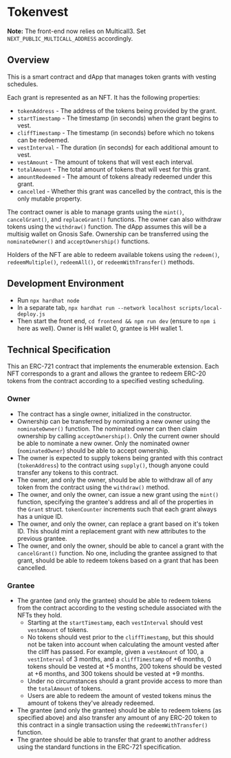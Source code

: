 # Tokenvest

**Note:** The front-end now relies on Multicall3. Set `NEXT_PUBLIC_MULTICALL_ADDRESS` accordingly.

## Overview

This is a smart contract and dApp that manages token grants with vesting schedules.

Each grant is represented as an NFT. It has the following properties:

- `tokenAddress` - The address of the tokens being provided by the grant.
- `startTimestamp` - The timestamp (in seconds) when the grant begins to vest.
- `cliffTimestamp` - The timestamp (in seconds) before which no tokens can be redeemed.
- `vestInterval` - The duration (in seconds) for each additional amount to vest.
- `vestAmount` - The amount of tokens that will vest each interval.
- `totalAmount` - The total amount of tokens that will vest for this grant.
- `amountRedeemed` - The amount of tokens already redeemed under this grant.
- `cancelled` - Whether this grant was cancelled by the contract, this is the only mutable property.

The contract owner is able to manage grants using the `mint()`, `cancelGrant()`, and `replaceGrant()` functions. The owner can also withdraw tokens using the `withdraw()` function. The dApp assumes this will be a multisig wallet on Gnosis Safe. Ownership can be transferred using the `nominateOwner()` and `acceptOwnership()` functions.

Holders of the NFT are able to redeem available tokens using the `redeem()`, `redeemMultiple()`, `redeemAll()`, or `redeemWithTransfer()` methods.

## Development Environment

- Run `npx hardhat node`
- In a separate tab, `npx hardhat run --network localhost scripts/local-deploy.js`
- Then start the front end, `cd frontend && npm run dev` (ensure to `npm i` here as well). Owner is HH wallet 0, grantee is HH wallet 1.

## Technical Specification

This an ERC-721 contract that implements the enumerable extension. Each NFT corresponds to a grant and allows the grantee to redeem ERC-20 tokens from the contract according to a specified vesting scheduling.

### Owner

- The contract has a single owner, initialized in the constructor.
- Ownership can be transferred by nominating a new owner using the `nominateOwner()` function. The nominated owner can then claim ownership by calling `acceptOwnership()`. Only the current owner should be able to nominate a new owner. Only the nominated owner (`nominatedOwner`) should be able to accept ownership.
- The owner is expected to supply tokens being granted with this contract (`tokenAddress`) to the contract using `supply()`, though anyone could transfer any tokens to this contract.
- The owner, and only the owner, should be able to withdraw all of any token from the contract using the `withdraw()` method.
- The owner, and only the owner, can issue a new grant using the `mint()` function, specifying the grantee's address and all of the properties in the `Grant` struct. `tokenCounter` increments such that each grant always has a unique ID.
- The owner, and only the owner, can replace a grant based on it's token ID. This should mint a replacement grant with new attributes to the previous grantee.
- The owner, and only the owner, should be able to cancel a grant with the `cancelGrant()` function. No one, including the grantee assigned to that grant, should be able to redeem tokens based on a grant that has been cancelled.

### Grantee

- The grantee (and only the grantee) should be able to redeem tokens from the contract according to the vesting schedule associated with the NFTs they hold.
  - Starting at the `startTimestamp`, each `vestInterval` should vest `vestAmount` of tokens.
  - No tokens should vest prior to the `cliffTimestamp`, but this should not be taken into account when calculating the amount vested after the cliff has passed. For example, given a `vestAmount` of 100, a `vestInterval` of 3 months, and a `cliffTimestamp` of +6 months, 0 tokens should be vested at +5 months, 200 tokens should be vested at +6 months, and 300 tokens should be vested at +9 months.
  - Under no circumstances should a grant provide access to more than the `totalAmount` of tokens.
  - Users are able to redeem the amount of vested tokens minus the amount of tokens they've already redeemed.
- The grantee (and only the grantee) should be able to redeem tokens (as specified above) and also transfer any amount of any ERC-20 token to this contract in a single transaction using the `redeemWithTransfer()` function.
- The grantee should be able to transfer that grant to another address using the standard functions in the ERC-721 specification.
